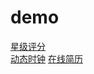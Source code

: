 # demo
[星级评分](https://ammmong123.github.io/demo/星级评分/)  
[动态时钟](https://ammmong123.github.io/demo/startime/)
[在线简历](https://ammmong123.github.io/demo/resume/)
